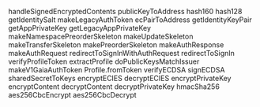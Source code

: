 handleSignedEncryptedContents
publicKeyToAddress
hash160
hash128
getIdentitySalt
makeLegacyAuthToken
ecPairToAddress
getIdentityKeyPair
getAppPrivateKey
getLegacyAppPrivateKey
makeNamespacePreorderSkeleton
makeUpdateSkeleton
makeTransferSkeleton
makePreorderSkeleton
makeAuthResponse
makeAuthRequest
redirectToSignInWithAuthRequest
redirectToSignIn
verifyProfileToken
extractProfile
doPublicKeysMatchIssuer
makeV1GaiaAuthToken
Profile.fromToken
verifyECDSA
signECDSA
sharedSecretToKeys
encryptECIES
decryptECIES
encryptPrivateKey
encryptContent
decryptContent
decryptPrivateKey
hmacSha256
aes256CbcEncrypt
aes256CbcDecrypt